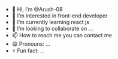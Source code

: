 - 👋 Hi, I’m @Arush-08
- 👀 I’m interested in front-end developer
- 🌱 I’m currently learning react js
- 💞️ I’m looking to collaborate on ...
- 📫 How to reach me you can contact me
- 😄 Pronouns: ...
- ⚡ Fun fact: ...

<!---
Arush-08/Arush-08 is a ✨ special ✨ repository because its `README.md` (this file) appears on your GitHub profile.
You can click the Preview link to take a look at your changes.
--->
